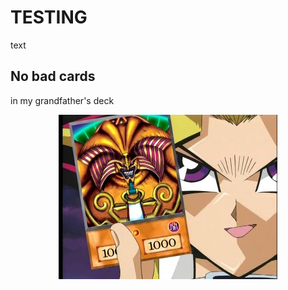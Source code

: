 

# TESTING

text 

## No bad cards

in my grandfather's deck

<img src="UWg65Y2.jpg" title="Major point!! example image" alt="Major point!! example image" style="display: block; margin: auto;" />
